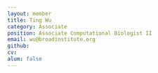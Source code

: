 ```yaml
---
layout: member
title: Ting Wu
category: Associate
position: Associate Computational Biologist II
email: wu@broadinstitute.org
github: 
cv:
alum: false
---
```


